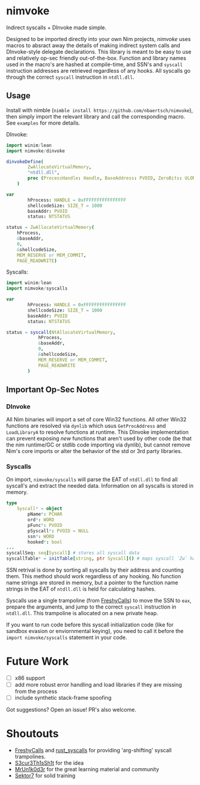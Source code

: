 # nimvoke
Indirect syscalls + DInvoke made simple.

Designed to be imported directly into your own Nim projects, _nimvoke_ uses macros to absract away the details of making indirect system calls and DInvoke-style delegate declarations. This library is meant to be easy to use and relatively op-sec friendly out-of-the-box. Function and library names used in the macro's are hashed at compile-time, and SSN's and `syscall` instruction addresses are retrieved regardless of any hooks. All syscalls go through the correct `syscall` instruction in `ntdll.dll`.

## Usage

Install with nimble (`nimble install https://github.com/nbaertsch/nimvoke`), then simply import the relevant library and call the corresponding macro. See `examples` for more details.

DInvoke:
```nim
import winim/lean
import nimvoke/dinvoke

dinvokeDefine(
        ZwAllocateVirtualMemory,
        "ntdll.dll",
        proc (ProcessHandle: Handle, BaseAddress: PVOID, ZeroBits: ULONG_PTR, RegionSize: PSIZE_T, AllocationType: ULONG, Protect: ULONG): NTSTATUS {.stdcall.}
    )

var
        hProcess: HANDLE = 0xFFFFFFFFFFFFFFFF
        shellcodeSize: SIZE_T = 1000
        baseAddr: PVOID
        status: NTSTATUS

status = ZwAllocateVirtualMemory(
    hProcess,
    &baseAddr,
    0,
    &shellcodeSize,
    MEM_RESERVE or MEM_COMMIT,
    PAGE_READWRITE)
```

Syscalls:
```nim
import winim/lean
import nimvoke/syscalls

var
        hProcess: HANDLE = 0xFFFFFFFFFFFFFFFF
        shellcodeSize: SIZE_T = 1000
        baseAddr: PVOID
        status: NTSTATUS

status = syscall(NtAllocateVirtualMemory,
            hProcess,
            &baseAddr,
            0,
            &shellcodeSize,
            MEM_RESERVE or MEM_COMMIT,
            PAGE_READWRITE
        )
```

## Important Op-Sec Notes

### DInvoke
All Nim binaries will import a set of core Win32 functions. All other Win32 functions are resolved via `dynlib` which usus `GetProcAddress` and `LoadLibraryA` to resolve functions at runtime. This DInvoke implementation can prevent exposing _new_ functions that aren't used by other code (be that the nim runtime/GC or stdlib code importing via dynlib), but cannot remove Nim's core imports or alter the behavior of the std or 3rd party libraries.

### Syscalls
On import, `nimvoke/syscalls` will parse the EAT of `ntdll.dll` to find all syscall's and extract the needed data. Information on all syscalls is stored in memory. 
```nim
type
    Syscall* = object
        pName*: PCHAR
        ord*: WORD
        pFunc*: PVOID
        pSyscall*: PVOID = NULL
        ssn*: WORD
        hooked*: bool
...
syscallSeq: seq[Syscall] # stores all syscall data
syscallTable* = initTable[string, ptr Syscall]() # maps syscall `Zw` hashed-name to `Syscall` object's in the `syscallSeq`
```

SSN retrival is done by sorting all syscalls by their address and counting them. This method should work regardless of any hooking. No function name strings are stored in memory, but a pointer to the function name strings in the EAT of `ntdll.dll` is held for calculating hashes.

Syscalls use a single trampoline (from [FreshyCalls](https://github.com/crummie5/FreshyCalls)) to move the SSN to `eax`, prepare the arguments, and jump to the correct `syscall` instruction in `ntdll.dll`.
This trampoline is allocated on a new private heap.

If you want to run code before this syscall initialization code (like for sandbox evasion or enviornmental keying), you need to call it before the `import nimvoke/syscalls` statement in your code.

# Future Work
- [ ] x86 support
- [ ] add more robust error handling and load libraries if they are missing from the process
- [ ] include synthetic stack-frame spoofing

Got suggestions? Open an issue! PR's also welcome.

# Shoutouts
- [FreshyCalls](https://github.com/crummie5/FreshyCalls) and [rust_syscalls](https://github.com/janoglezcampos/rust_syscalls) for providing 'arg-shifting' syscall trampolines.
- [S3cur3Th1sSh1t](https://twitter.com/ShitSecure) for the idea
- [MrUn1k0d3r](https://twitter.com/MrUn1k0d3r) for the great learning material and community
- [Sektor7](https://institute.sektor7.net/) for solid training
